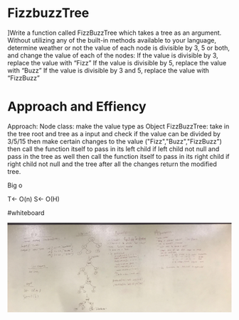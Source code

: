 # FizzbuzzTree 

]Write a function called FizzBuzzTree which takes a tree as an argument. Without utilizing any of the built-in methods available to your language, determine weather or not the value of each node is divisible by 3, 5 or both, and change the value of each of the nodes: If the value is divisible by 3, replace the value with “Fizz” If the value is divisible by 5, replace the value with “Buzz” If the value is divisible by 3 and 5, replace the value with “FizzBuzz”

# Approach and Effiency

Approach: Node class: make the value type as Object
          FizzBuzzTree: take in the tree root and tree as a input and check if the value can be divided by 3/5/15
          then make certain changes to the value ("Fizz","Buzz","FizzBuzz")
          then call the function itself to pass in its left child if left child not null and pass in the tree as well
          then call the function itself to pass in its right child if right child not null and the tree
          after all the changes return the modified tree.
        

Big o

T<- O(n) S<- O(H)

#whiteboard

![whiteboard](../../../../../Assets/fztree.jpeg)

